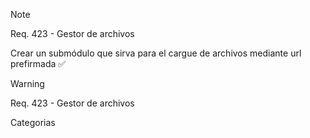 >[!note]
>Req. 423 - Gestor de archivos 
>
>Crear un submódulo que sirva para el cargue de archivos mediante url prefirmada ✅

<!-- ✅ Este emoji está comentado y no se mostrará -->

>[!warning]
>Req. 423 - Gestor de archivos
>
>Categorias

<!-- ✅ ⚠️  Este emoji está comentado y no se mostrará --> 

<!-- ✅ Este emoji está comentado y no se mostrará --> 

<!-- ✅ Este emoji está comentado y no se mostrará --> 